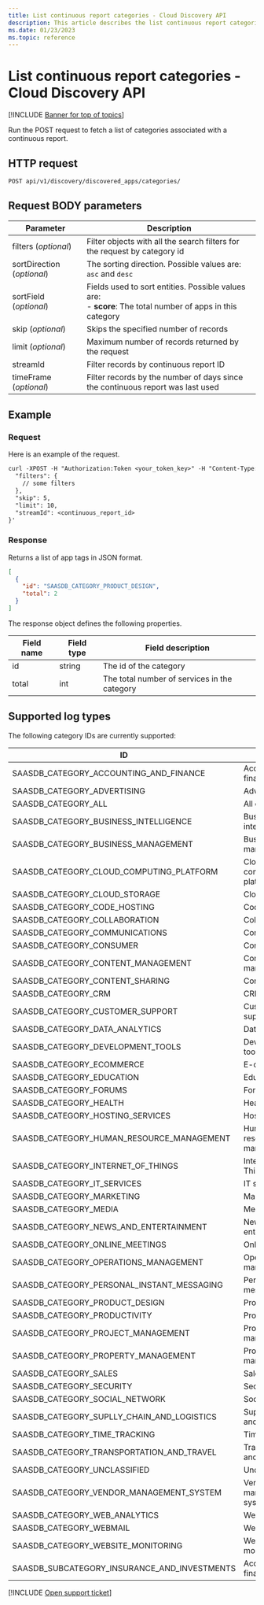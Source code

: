 ```yaml
---
title: List continuous report categories - Cloud Discovery API
description: This article describes the list continuous report categories request in the Defender for Cloud Apps Cloud Discovery API.
ms.date: 01/23/2023
ms.topic: reference
---
```

# List continuous report categories - Cloud Discovery API

[!INCLUDE [Banner for top of topics](includes/banner.md)]

Run the POST request to fetch a list of categories associated with a continuous report.

## HTTP request

```rest
POST api/v1/discovery/discovered_apps/categories/
```

## Request BODY parameters

| Parameter | Description |
| --- | --- |
| filters (*optional*) | Filter objects with all the search filters for the request by category id |
| sortDirection (*optional*) | The sorting direction. Possible values are: `asc` and `desc` |
| sortField (*optional*) | Fields used to sort entities. Possible values are:<br />- **score**: The total number of apps in this category |
| skip (*optional*) | Skips the specified number of records |
| limit (*optional*) | Maximum number of records returned by the request |
| streamId | Filter records by continuous report ID |
| timeFrame (*optional*) | Filter records by the number of days since the continuous report was last used |

## Example

### Request

Here is an example of the request.

```rest
curl -XPOST -H "Authorization:Token <your_token_key>" -H "Content-Type: application/json" "https://<tenant_id>.<tenant_region>.contoso.com/api/v1/discovery/discovered_apps/categories/" -d '{
  "filters": {
    // some filters
  },
  "skip": 5,
  "limit": 10,
  "streamId": <continuous_report_id>
}'
```

### Response

Returns a list of app tags in JSON format.

```json
[
  {
    "id": "SAASDB_CATEGORY_PRODUCT_DESIGN",
    "total": 2
  }
]
```

The response object defines the following properties.

| Field name | Field type | Field description |
|--|--|--|
| id | string | The id of the category |
| total | int | The total number of services in the category |
## Supported log types

The following category IDs are currently supported:

| ID | Name |
|--|--|
| SAASDB_CATEGORY_ACCOUNTING_AND_FINANCE | Accounting and finance |
| SAASDB_CATEGORY_ADVERTISING | Advertising |
| SAASDB_CATEGORY_ALL | All categories |
| SAASDB_CATEGORY_BUSINESS_INTELLIGENCE | Business intelligence |
| SAASDB_CATEGORY_BUSINESS_MANAGEMENT | Business management |
| SAASDB_CATEGORY_CLOUD_COMPUTING_PLATFORM | Cloud computing platform |
| SAASDB_CATEGORY_CLOUD_STORAGE | Cloud storage |
| SAASDB_CATEGORY_CODE_HOSTING | Code hosting |
| SAASDB_CATEGORY_COLLABORATION | Collaboration |
| SAASDB_CATEGORY_COMMUNICATIONS | Communications |
| SAASDB_CATEGORY_CONSUMER | Consumer |
| SAASDB_CATEGORY_CONTENT_MANAGEMENT | Content management |
| SAASDB_CATEGORY_CONTENT_SHARING | Content sharing |
| SAASDB_CATEGORY_CRM | CRM |
| SAASDB_CATEGORY_CUSTOMER_SUPPORT | Customer support |
| SAASDB_CATEGORY_DATA_ANALYTICS | Data analytics |
| SAASDB_CATEGORY_DEVELOPMENT_TOOLS | Development tools |
| SAASDB_CATEGORY_ECOMMERCE | E-commerce |
| SAASDB_CATEGORY_EDUCATION | Education |
| SAASDB_CATEGORY_FORUMS | Forums |
| SAASDB_CATEGORY_HEALTH | Health |
| SAASDB_CATEGORY_HOSTING_SERVICES | Hosting services |
| SAASDB_CATEGORY_HUMAN_RESOURCE_MANAGEMENT | Human-resource management |
| SAASDB_CATEGORY_INTERNET_OF_THINGS | Internet of Things |
| SAASDB_CATEGORY_IT_SERVICES | IT services |
| SAASDB_CATEGORY_MARKETING | Marketing |
| SAASDB_CATEGORY_MEDIA | Media |
| SAASDB_CATEGORY_NEWS_AND_ENTERTAINMENT | News and entertainment |
| SAASDB_CATEGORY_ONLINE_MEETINGS | Online meetings |
| SAASDB_CATEGORY_OPERATIONS_MANAGEMENT | Operations management |
| SAASDB_CATEGORY_PERSONAL_INSTANT_MESSAGING | Personal instant messaging |
| SAASDB_CATEGORY_PRODUCT_DESIGN | Product design |
| SAASDB_CATEGORY_PRODUCTIVITY | Productivity |
| SAASDB_CATEGORY_PROJECT_MANAGEMENT | Project management |
| SAASDB_CATEGORY_PROPERTY_MANAGEMENT | Property management |
| SAASDB_CATEGORY_SALES | Sales |
| SAASDB_CATEGORY_SECURITY | Security |
| SAASDB_CATEGORY_SOCIAL_NETWORK | Social network |
| SAASDB_CATEGORY_SUPLLY_CHAIN_AND_LOGISTICS | Supply chain and logistics |
| SAASDB_CATEGORY_TIME_TRACKING | Time tracking |
| SAASDB_CATEGORY_TRANSPORTATION_AND_TRAVEL | Transportation and travel |
| SAASDB_CATEGORY_UNCLASSIFIED | Unclassified |
| SAASDB_CATEGORY_VENDOR_MANAGEMENT_SYSTEM | Vendor management system |
| SAASDB_CATEGORY_WEB_ANALYTICS | Web analytics |
| SAASDB_CATEGORY_WEBMAIL | Webmail |
| SAASDB_CATEGORY_WEBSITE_MONITORING | Website monitoring |
| SAASDB_SUBCATEGORY_INSURANCE_AND_INVESTMENTS | Accounting and finance |

[!INCLUDE [Open support ticket](includes/support.md)]
